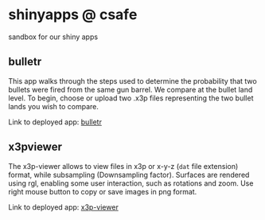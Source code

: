 # shinyapps @ csafe
sandbox for our shiny apps


## bulletr

This app walks through the steps used to determine the probability that two bullets were fired from the same gun barrel. We compare at the bullet land level.
To begin, choose or upload two .x3p files representing the two bullet lands you wish to compare.

Link to deployed app: [bulletr](https://isu-csafe.stat.iastate.edu/shiny/bulletr/)

## x3pviewer

The x3p-viewer allows to view files in x3p or x-y-z (`dat` file extension) format, while subsampling (Downsampling factor).
Surfaces are rendered using rgl, enabling some user interaction, such as rotations and zoom.
Use right mouse button to copy or save images in png format.

Link to deployed app: [x3p-viewer]()